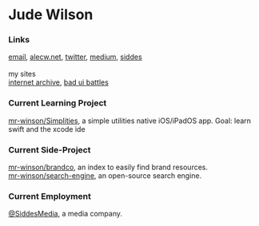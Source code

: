 # Jude Wilson

### Links
[email](mailto:jude@alecw.net), [alecw.net](https://alecw.net), [twitter](https://twitter.com/mrmemrdev), [medium](https://mrmemr.medium.com/), [siddes](https://siddes.com/404)
<br><br>my sites<br>
[internet archive](https://archive.alecw.net), [bad ui battles](https://ui.alecw.net)

### Current Learning Project
[mr-winson/Simplities](https://github.com/mr-winson/Simplities), a simple utilities native iOS/iPadOS app. Goal: learn swift and the xcode ide

### Current Side-Project
[mr-winson/brandco](https://github.com/mr-winson/brandco), an index to easily find brand resources.<br>
[mr-winson/search-engine](https://github.com/mr-winson/search-engine), an open-source search engine.

### Current Employment
[@SiddesMedia](https://github.com/siddesmedia), a media company.

<!--### What I listen to while programming
https://embed.music.apple.com/us/playlist/programming/pl.u-BNA6YjXCzG6v9p-->
